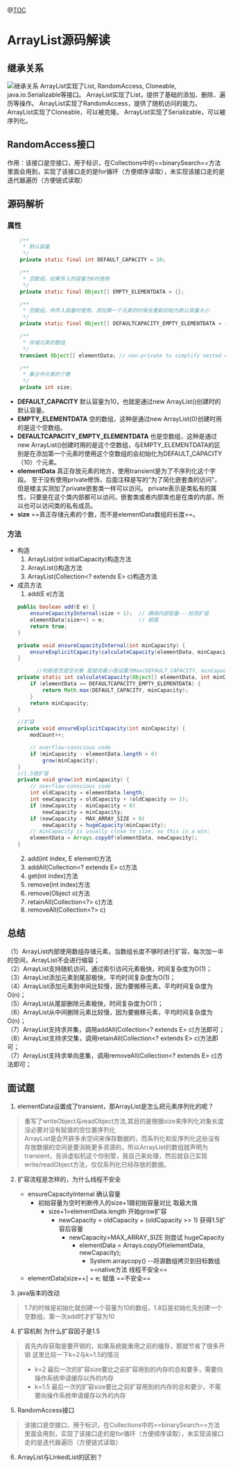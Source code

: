 @[TOC](ArrayList源码解读)

# ArrayList源码解读

## 继承关系

![继承关系](https://img-blog.csdnimg.cn/37a0fab691ed4e3fb56eaaedf24fe747.png?x-oss-process=image/watermark,type_d3F5LXplbmhlaQ,shadow_50,text_Q1NETiBAcXFfMzYwMjcxNDY=,size_20,color_FFFFFF,t_70,g_se,x_16#pic_center)
ArrayList实现了List, RandomAccess, Cloneable, java.io.Serializable等接口。
ArrayList实现了List，提供了基础的添加、删除、遍历等操作。
ArrayList实现了RandomAccess，提供了随机访问的能力。
ArrayList实现了Cloneable，可以被克隆。
ArrayList实现了Serializable，可以被序列化。

## RandomAccess接口
作用：该接口是空接口，用于标识，在Collections中的==binarySearch==方法里面会用到，实现了该接口走的是for循环（方便顺序读取），未实现该接口走的是迭代器遍历（方便链式读取）

## 源码解析
### 属性
```java
    /**
     * 默认容量
     */
    private static final int DEFAULT_CAPACITY = 10;

    /**
     * 空数组，如果传入的容量为0时使用
     */
    private static final Object[] EMPTY_ELEMENTDATA = {};

    /**
     * 空数组，传传入容量时使用，添加第一个元素的时候会重新初始为默认容量大小
     */
    private static final Object[] DEFAULTCAPACITY_EMPTY_ELEMENTDATA = {};

    /**
     * 存储元素的数组
     */
    transient Object[] elementData; // non-private to simplify nested class access

    /**
     * 集合中元素的个数
     */
    private int size;
```

- **DEFAULT_CAPACITY**
  默认容量为10，也就是通过new ArrayList()创建时的默认容量。
- **EMPTY_ELEMENTDATA**
  空的数组，这种是通过new ArrayList(0)创建时用的是这个空数组。
- **DEFAULTCAPACITY_EMPTY_ELEMENTDATA**
  也是空数组，这种是通过new ArrayList()创建时用的是这个空数组，与EMPTY_ELEMENTDATA的区别是在添加第一个元素时使用这个空数组的会初始化为DEFAULT_CAPACITY（10）个元素。
- **elementData**
  真正存放元素的地方，使用transient是为了不序列化这个字段。
  至于没有使用private修饰，后面注释是写的“为了简化嵌套类的访问”，但是楼主实测加了private嵌套类一样可以访问。
  private表示是类私有的属性，只要是在这个类内部都可以访问，嵌套类或者内部类也是在类的内部，所以也可以访问类的私有成员。
- **size**
  ==真正存储元素的个数，而不是elementData数组的长度==。

### 方法

- 构造
    1. ArrayList(int initialCapacity)构造方法
    2. ArrayList()构造方法
    3. ArrayList(Collection<? extends E> c)构造方法
- 成员方法
    1. add(E e)方法
    ```java
    public boolean add(E e) {
        ensureCapacityInternal(size + 1);  // 确保内部容量---检测扩容
        elementData[size++] = e;           // 赋值
        return true;
    }

    private void ensureCapacityInternal(int minCapacity) {
        ensureExplicitCapacity(calculateCapacity(elementData, minCapacity));
    }

          //判断是否是空对象 是就将最小值设置为Max(DEFAULT_CAPACITY, minCapacity)
    private static int calculateCapacity(Object[] elementData, int minCapacity) {
        if (elementData == DEFAULTCAPACITY_EMPTY_ELEMENTDATA) {
            return Math.max(DEFAULT_CAPACITY, minCapacity);
        }
        return minCapacity;
    }

    //扩容
    private void ensureExplicitCapacity(int minCapacity) {
        modCount++;

        // overflow-conscious code
        if (minCapacity - elementData.length > 0)
            grow(minCapacity);
    }
    //1.5倍扩容
    private void grow(int minCapacity) {
        // overflow-conscious code
        int oldCapacity = elementData.length;
        int newCapacity = oldCapacity + (oldCapacity >> 1);
        if (newCapacity - minCapacity < 0)
            newCapacity = minCapacity;
        if (newCapacity - MAX_ARRAY_SIZE > 0)
            newCapacity = hugeCapacity(minCapacity);
        // minCapacity is usually close to size, so this is a win:
        elementData = Arrays.copyOf(elementData, newCapacity);
    }
    ```
    2. add(int index, E element)方法
    3. addAll(Collection<? extends E> c)方法
    4. get(int index)方法
    5. remove(int index)方法
    6. remove(Object o)方法
    7. retainAll(Collection<?> c)方法
    8. removeAll(Collection<?> c)

## 总结
（1）ArrayList内部使用数组存储元素，当数组长度不够时进行扩容，每次加一半的空间，ArrayList不会进行缩容；  
（2）ArrayList支持随机访问，通过索引访问元素极快，时间复杂度为O(1)；  
（3）ArrayList添加元素到尾部极快，平均时间复杂度为O(1)；  
（4）ArrayList添加元素到中间比较慢，因为要搬移元素，平均时间复杂度为O(n)；  
（5）ArrayList从尾部删除元素极快，时间复杂度为O(1)；  
（6）ArrayList从中间删除元素比较慢，因为要搬移元素，平均时间复杂度为O(n)；  
（7）ArrayList支持求并集，调用addAll(Collection<? extends E> c)方法即可；  
（8）ArrayList支持求交集，调用retainAll(Collection<? extends E> c)方法即可；  
（7）ArrayList支持求单向差集，调用removeAll(Collection<? extends E> c)方法即可；  


## 面试题
1. elementData设置成了transient，那ArrayList是怎么把元素序列化的呢？
  
>  重写了writeObject与readObject方法,其目的是根据size来序列化对象长度没必要对没有赋值的空位置序列化<br>
>  ArrayList是会开辟多余空间来保存数据的，而系列化和反序列化这些没有存放数据的空间是要消耗更多资源的，所以ArrayList的数组就声明为transient，告诉虚拟机这个你别管，我自己来处理，然后就自己实现write/readObject方法，仅仅系列化已经存放的数据。

2. 扩容流程是怎样的，为什么线程不安全
   - ensureCapacityInternal 确认容量
     - 初始容量为空时判断传入的size+1跟初始容量对比  取最大值
       - size+1>elementData.length 开始grow扩容
         - newCapacity = oldCapacity + (oldCapacity >> 1) 获得1.5扩容后容量                 
           - newCapacity>MAX_ARRAY_SIZE 则尝试 hugeCapacity
             - elementData = Arrays.copyOf(elementData, newCapacity);
               - System.arraycopy()  --将源数组拷贝到目标数组                                ==native方法  线程不安全==
   - elementData[size++] = e; 赋值                                                        ==不安全==

3. java版本的改动
> 1.7的时候是初始化就创建一个容量为10的数组，1.8后是初始化先创建一个空数组，第一次add时才扩容为10
4. 扩容机制 为什么扩容因子是1.5
>  首先内存获取是要开销的，如果系统能重用之前的缓存，那就节省了很多开销
>  这里比较一下k=2与k=1.5的情况
>  - k=2 最后一次的扩容size要比之前扩容用到的内存的总和要多，需要向操作系统申请缓存以外的内存
>  - k=1.5  最后一次的扩容size要比之前扩容用到的内存的总和要少，不需要向操作系统申请缓存以外的内存
5. RandomAccess接口
> 该接口是空接口，用于标识，在Collections中的==binarySearch==方法里面会用到，实现了该接口走的是for循环（方便顺序读取），未实现该接口走的是迭代器遍历（方便链式读取）
6. ArrayList与LinkedList的区别？